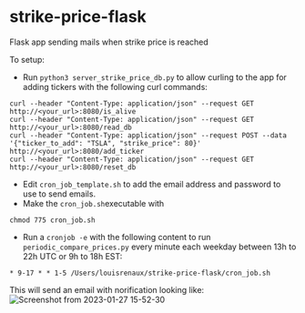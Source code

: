 # strike-price-flask
Flask app sending mails when strike price is reached

To setup:
- Run `python3 server_strike_price_db.py` to allow curling to the app for adding tickers with the following curl commands:
```
curl --header "Content-Type: application/json" --request GET http://<your_url>:8080/is_alive
curl --header "Content-Type: application/json" --request GET http://<your_url>:8080/read_db
curl --header "Content-Type: application/json" --request POST --data '{"ticker_to_add": "TSLA", "strike_price": 80}' http://<your_url>:8080/add_ticker
curl --header "Content-Type: application/json" --request GET http://<your_url>:8080/reset_db
```
- Edit `cron_job_template.sh` to add the email address and password to use to send emails.
- Make the `cron_job.sh`executable with
```
chmod 775 cron_job.sh
```
- Run a `cronjob -e` with the following content to run `periodic_compare_prices.py` every minute each weekday between 13h to 22h UTC or 9h to 18h EST:
```
* 9-17 * * 1-5 /Users/louisrenaux/strike-price-flask/cron_job.sh
```

This will send an email with norification looking like:
![Screenshot from 2023-01-27 15-52-30](https://user-images.githubusercontent.com/33155349/215195239-671bc400-2650-47f2-b478-fa97e72a096c.png)
